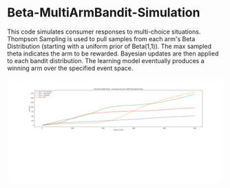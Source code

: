 # Beta-MultiArmBandit-Simulation
 
This code simulates consumer responses to multi-choice situations. Thompson Sampling is used to pull samples from each arm's Beta Distribution (starting with a uniform prior of Beta(1,1)). The max sampled theta indicates the arm to be rewarded. Bayesian updates are then applied to each bandit distribution. The learning model eventually produces a winning arm over the specified event space.


![alt text](https://github.com/datavizhokie/Beta-MultiArmBandit-Simulation/blob/master/Figure_1.png)

